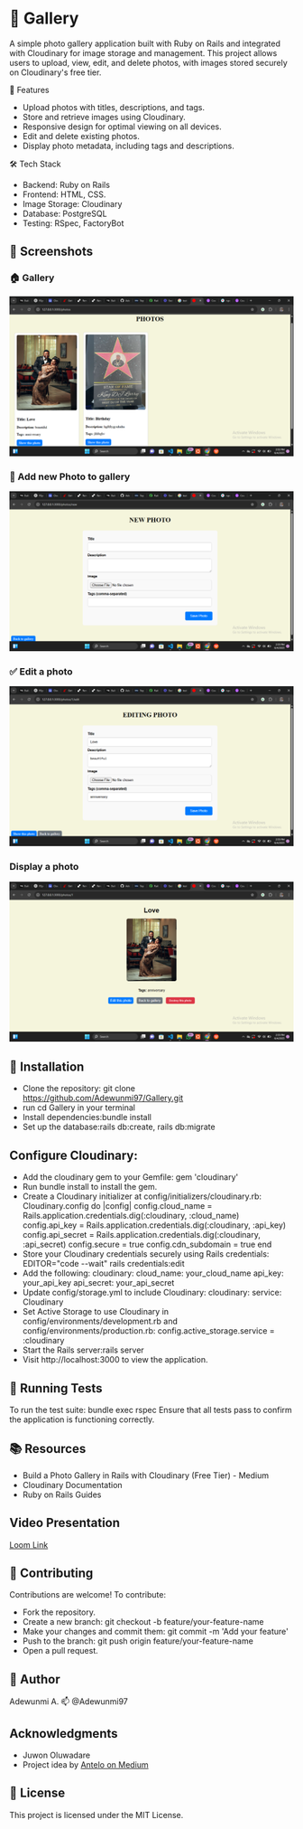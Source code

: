 # 📸 Gallery
A simple photo gallery application built with Ruby on Rails and integrated with Cloudinary for image storage and management. This project allows users to upload, view, edit, and delete photos, with images stored securely on Cloudinary's free tier.

🚀 Features
- Upload photos with titles, descriptions, and tags.
- Store and retrieve images using Cloudinary.
- Responsive design for optimal viewing on all devices.
- Edit and delete existing photos.
- Display photo metadata, including tags and descriptions.

🛠️ Tech Stack
- Backend: Ruby on Rails
- Frontend: HTML, CSS.
- Image Storage: Cloudinary
- Database: PostgreSQL 
- Testing: RSpec, FactoryBot

## 📸 Screenshots

### 🏠 Gallery
![Homepage](./screenshots/gallery.png)
### 📝 Add new Photo to gallery
![New](./screenshots/new.png)
### ✅ Edit a photo
![Edit](./screenshots/edit.png)
### Display a photo
![Photo](./screenshots/photo.png)


## 🔧 Installation
- Clone the repository: git clone https://github.com/Adewunmi97/Gallery.git
- run cd Gallery in your terminal
- Install dependencies:bundle install
- Set up the database:rails db:create, rails db:migrate

## Configure Cloudinary:
- Add the cloudinary gem to your Gemfile: gem 'cloudinary'
- Run bundle install to install the gem.
- Create a Cloudinary initializer at config/initializers/cloudinary.rb:
Cloudinary.config do |config|
  config.cloud_name = Rails.application.credentials.dig(:cloudinary, :cloud_name)
  config.api_key = Rails.application.credentials.dig(:cloudinary, :api_key)
  config.api_secret = Rails.application.credentials.dig(:cloudinary, :api_secret)
  config.secure = true
  config.cdn_subdomain = true
end
- Store your Cloudinary credentials securely using Rails credentials: EDITOR="code --wait" rails credentials:edit
- Add the following:
cloudinary:
  cloud_name: your_cloud_name
  api_key: your_api_key
  api_secret: your_api_secret
- Update config/storage.yml to include Cloudinary:
cloudinary:
  service: Cloudinary
- Set Active Storage to use Cloudinary in config/environments/development.rb and config/environments/production.rb:
config.active_storage.service = :cloudinary
- Start the Rails server:rails server
- Visit http://localhost:3000 to view the application.

## 🧪 Running Tests
To run the test suite: bundle exec rspec
Ensure that all tests pass to confirm the application is functioning correctly.


## 📚 Resources
- Build a Photo Gallery in Rails with Cloudinary (Free Tier) - Medium
- Cloudinary Documentation
- Ruby on Rails Guides


## Video Presentation

[Loom Link](https://www.loom.com/share/9d4a565f2ebb4519a52cbb7725e88aff?sid=0b01cd28-acb7-40e7-8a31-8ebbc1062320)

## 🤝 Contributing
Contributions are welcome! To contribute:
- Fork the repository.
- Create a new branch: git checkout -b feature/your-feature-name
- Make your changes and commit them: git commit -m 'Add your feature'
- Push to the branch: git push origin feature/your-feature-name
- Open a pull request.

## 👤 Author
Adewunmi A.
📫 @Adewunmi97

## Acknowledgments

- Juwon Oluwadare
- Project idea by [Antelo on Medium](https://antelo.medium.com/build-a-photo-gallery-in-rails-with-cloudinary-free-tier-0e42385c691a)


## 📄 License
This project is licensed under the MIT License.
